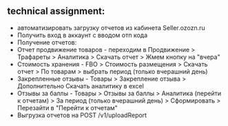 ## technical assignment:




+ автоматизировать загрузку отчетов из кабинета Seller.ozozn.ru
+ Получить вход в аккаунт с вводом отп кода
+ Получение отчетов:
+ Отчет продвижение товаров - переходим в Продвижение > Трафареты > Аналитика > Скачать отчет > Жмем кнопку на "вчера"
+ Стоимость хранения - FBO > Стоимость размещения > Скачать отчет > По товарам > выбрать период (только вчерашний день)
+ Закрепленные отзывы - Товары > Закрепление отзыва > Дополнительно Скачать аналитику в excel
+ Отзывы за баллы - Товары > Отзывы за баллы > Аналитика (перейти к отчетам) > За период (только вчерашний день) > Сформировать > Перезайти в "Перейти к отчетам"
+ Выгрузка отчетов на POST /v1/uploadReport
